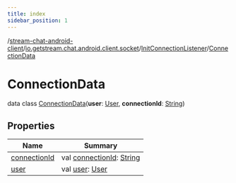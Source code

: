 ```yaml
---
title: index
sidebar_position: 1
---
```

/[stream-chat-android-client](../../../index.md)/[io.getstream.chat.android.client.socket](../../index.md)/[InitConnectionListener](../index.md)/[ConnectionData](index.md)  
  
  
  
# ConnectionData  
data class [ConnectionData](index.md)(**user**: [User](../../../io.getstream.chat.android.client.models/User/index.md), **connectionId**: [String](https://kotlinlang.org/api/latest/jvm/stdlib/kotlin/-string/index.html))  
  
## Properties  
  
|  Name |  Summary | 
|---|---|
| <a name="io.getstream.chat.android.client.socket/InitConnectionListener.ConnectionData/connectionId/#/PointingToDeclaration/"></a>[connectionId](connectionId.md)| <a name="io.getstream.chat.android.client.socket/InitConnectionListener.ConnectionData/connectionId/#/PointingToDeclaration/"></a>val [connectionId](connectionId.md): [String](https://kotlinlang.org/api/latest/jvm/stdlib/kotlin/-string/index.html)|
| <a name="io.getstream.chat.android.client.socket/InitConnectionListener.ConnectionData/user/#/PointingToDeclaration/"></a>[user](user.md)| <a name="io.getstream.chat.android.client.socket/InitConnectionListener.ConnectionData/user/#/PointingToDeclaration/"></a>val [user](user.md): [User](../../../io.getstream.chat.android.client.models/User/index.md)|

